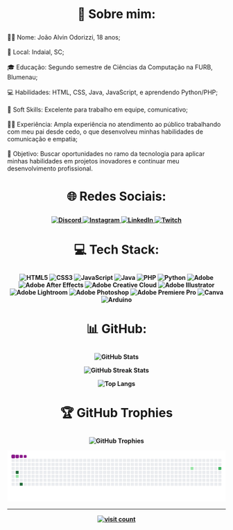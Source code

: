 # <p align="center">💫 Sobre mim: </p>
👨‍🎓 Nome: João Alvin Odorizzi, 18 anos;<br><br>🏡 Local: Indaial, SC;<br><br>
🎓 Educação: Segundo semestre de Ciências da Computação na FURB, Blumenau;<br><br>
💻 Habilidades: HTML, CSS, Java, JavaScript, e aprendendo Python/PHP;<br><br>
🤝 Soft Skills: Excelente para trabalho em equipe, comunicativo;<br><br>
👨‍💼 Experiência: Ampla experiência no atendimento ao público trabalhando com meu pai desde cedo, o que desenvolveu minhas habilidades de comunicação e empatia;<br><br>🚀 Objetivo: Buscar oportunidades no ramo da tecnologia para aplicar minhas habilidades em projetos inovadores e continuar meu desenvolvimento profissional.

# <p align="center"><b>🌐 Redes Sociais:<b></p>
<p align="center">
  <a href="https://discord.gg/jNSygBnZ45">
    <img src="https://img.shields.io/badge/Discord-%237289DA.svg?logo=discord&logoColor=white" alt="Discord" height="35" width="130">
  </a>
  <a href="https://www.instagram.com/jaum_15.02/">
    <img src="https://img.shields.io/badge/Instagram-%23E4405F.svg?logo=Instagram&logoColor=white" alt="Instagram" height="35" width="130">
  </a>
  <a href="https://www.linkedin.com/in/jaum1502/">
    <img src="https://img.shields.io/badge/LinkedIn-%230077B5.svg?logo=linkedin&logoColor=white" alt="LinkedIn" height="35" width="130">
  </a>
  <a href="https://www.twitch.tv/johnnyelevenbr">
    <img src="https://img.shields.io/badge/Twitch-%239146FF.svg?logo=Twitch&logoColor=white" alt="Twitch" height="35" width="130">
  </a>
</p>


# <p align="center">💻 Tech Stack:</p>
<p align="center">
  <img src="https://img.shields.io/badge/html5-%23E34F26.svg?style=for-the-badge&logo=html5&logoColor=white" alt="HTML5">
  <img src="https://img.shields.io/badge/css3-%231572B6.svg?style=for-the-badge&logo=css3&logoColor=white" alt="CSS3">
  <img src="https://img.shields.io/badge/javascript-%23323330.svg?style=for-the-badge&logo=javascript&logoColor=%23F7DF1E" alt="JavaScript">
  <img src="https://img.shields.io/badge/java-%23ED8B00.svg?style=for-the-badge&logo=openjdk&logoColor=white" alt="Java">
  <img src="https://img.shields.io/badge/php-%23777BB4.svg?style=for-the-badge&logo=php&logoColor=white" alt="PHP">
  <img src="https://img.shields.io/badge/python-3670A0?style=for-the-badge&logo=python&logoColor=ffdd54" alt="Python">
  <img src="https://img.shields.io/badge/adobe-%23FF0000.svg?style=for-the-badge&logo=adobe&logoColor=white" alt="Adobe">
  <img src="https://img.shields.io/badge/Adobe%20After%20Effects-9999FF.svg?style=for-the-badge&logo=Adobe%20After%20Effects&logoColor=white" alt="Adobe After Effects">
  <img src="https://img.shields.io/badge/Adobe%20Creative%20Cloud-DA1F26.svg?style=for-the-badge&logo=Adobe%20Creative%20Cloud&logoColor=white" alt="Adobe Creative Cloud">
  <img src="https://img.shields.io/badge/adobe%20illustrator-%23FF9A00.svg?style=for-the-badge&logo=adobe%20illustrator&logoColor=white" alt="Adobe Illustrator">
  <img src="https://img.shields.io/badge/Adobe%20Lightroom-31A8FF.svg?style=for-the-badge&logo=Adobe%20Lightroom&logoColor=white" alt="Adobe Lightroom">
  <img src="https://img.shields.io/badge/adobe%20photoshop-%2331A8FF.svg?style=for-the-badge&logo=adobe%20photoshop&logoColor=white" alt="Adobe Photoshop">
  <img src="https://img.shields.io/badge/Adobe%20Premiere%20Pro-9999FF.svg?style=for-the-badge&logo=Adobe%20Premiere%20Pro&logoColor=white" alt="Adobe Premiere Pro">
  <img src="https://img.shields.io/badge/Canva-%2300C4CC.svg?style=for-the-badge&logo=Canva&logoColor=white" alt="Canva">
  <img src="https://img.shields.io/badge/-Arduino-00979D?style=for-the-badge&logo=Arduino&logoColor=white" alt="Arduino">
</p>

# <p align="center">📊 GitHub: </p>
<p align="center">
  <img src="https://github-readme-stats.vercel.app/api?username=jaum1502&theme=midnight-purple&hide_border=false&include_all_commits=false&count_private=false" alt="GitHub Stats">
</p>
<p align="center">
  <img src="https://github-readme-streak-stats.herokuapp.com/?user=jaum1502&theme=midnight-purple&hide_border=false" alt="GitHub Streak Stats">
</p>
<p align="center">
  <img src="https://github-readme-stats.vercel.app/api/top-langs/?username=jaum1502&theme=midnight-purple&hide_border=false&include_all_commits=false&count_private=false&layout=compact" alt="Top Langs">
</p>

# <p align="center">🏆 GitHub Trophies  </p>
<p align="center">
  <img src="https://github-profile-trophy.vercel.app/?username=jaum1502&theme=tokyonight&no-frame=true&no-bg=true&margin-w=4" alt="GitHub Trophies">
</p>

<p align="center">
  <img src="https://github.com/jaum1502/jaum1502/blob/output/github-contribution-grid-snake.gif" alt="snake gif">
</p>

---
<p align="center">
  <a href="https://visitcount.itsvg.in"><img src="https://visitcount.itsvg.in/api?id=jaum1502&icon=0&color=0" alt="visit count"></a>
</p>
